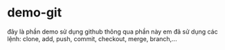 # demo-git
đây là phần demo sử dụng github
thông qua phần này em đã sử dụng các lệnh: clone, add, push, commit, checkout, merge, branch,...
